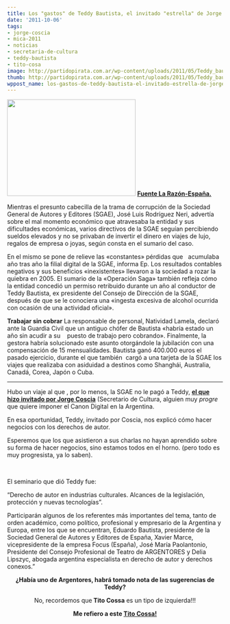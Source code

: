 ```yaml
---
title: Los "gastos" de Teddy Bautista, el invitado "estrella" de Jorge Coscia
date: '2011-10-06'
tags:
- jorge-coscia
- mica-2011
- noticias
- secretaria-de-cultura
- teddy-bautista
- tito-cosa
image: http://partidopirata.com.ar/wp-content/uploads/2011/05/Teddy_bautista.jpg
thumb: http://partidopirata.com.ar/wp-content/uploads/2011/05/Teddy_bautista-150x150.jpg
wppost_name: los-gastos-de-teddy-bautista-el-invitado-estrella-de-jorge-coscia
---
```


<img class="aligncenter" title="Teddy Bautista" src="http://partidopirata.com.ar/wp-content/uploads/2011/05/Teddy_bautista-300x225.jpg" alt="" width="300" height="225" />
<strong><a href="http://www.larazon.es/noticia/4606-sgae-pago-un-ano-al-chofer-de-bautista-que-no-trabajaba-por-beber-alcohol" target="_blank">Fuente La Razón-España.</a></strong>

Mientras el presunto cabecilla de la trama de corrupción de la Sociedad   General de Autores y Editores (SGAE), José Luis Rodríguez Neri, advertía sobre el mal momento económico que atravesaba la entidad y sus dificultades económicas, varios directivos de la SGAE seguían percibiendo sueldos elevados y no se privaban de invertir el dinero en viajes de lujo, regalos de empresa o joyas, según consta en el sumario del caso.

En el mismo se pone de relieve las «constantes» pérdidas que   acumulaba año tras año la filial digital de la SGAE, informa Ep. Los resultados contables negativos y sus beneficios «inexistentes» llevaron a la sociedad a rozar la quiebra en 2005. El sumario de la «Operación Saga» también refleja cómo la entidad concedió un permiso retribuido durante un año al conductor de Teddy Bautista, ex presidente del Consejo de Dirección de la SGAE, después de que se le conociera una «ingesta excesiva de alcohol ocurrida con ocasión de una actividad oficial».

<strong>Trabajar sin cobrar</strong>
La responsable de personal, Natividad Lamela, declaró ante la Guardia Civil que un antiguo chófer de Bautista «habría estado un año sin acudir a su    puesto de trabajo pero cobrando». Finalmente, la gestora habría solucionado este asunto otorgándole la jubilación con una compensación de 15 mensualidades. Bautista ganó 400.000 euros el pasado ejercicio, durante el que también  cargó a una tarjeta de la SGAE los viajes que realizaba con asiduidad a destinos como Shanghái, Australia, Canadá, Corea, Japón o Cuba.

<hr />

Hubo un viaje al que , por lo menos, la SGAE no le pagó a Teddy, <strong><a href="http://partidopirata.com.ar/1074/cuiden-las-billeteras-llega-teddy-bautista-a-la-argentina">el que hizo invitado por Jorge Coscia</a></strong> (Secretario de Cultura, alguien muy <em>progre </em>que quiere imponer el Canon Digital en la Argentina.

En esa oportunidad, Teddy, invitado por Coscia, nos explicó cómo hacer negocios con los derechos de autor.

Esperemos que los que asistieron a sus charlas no hayan aprendido sobre su forma de hacer negocios, sino estamos todos en el horno. (pero todo es muy progresista, ya lo saben).

&nbsp;

El seminario que dió Teddy fue:

“Derecho de autor en industrias culturales. Alcances de la legislación, protección y nuevas tecnologías”.

Participarán algunos de los referentes más importantes del tema, tanto de orden académico, como político, profesional y empresario de la Argentina y Europa, entre los que se encuentran, Eduardo Bautista, presidente de la Sociedad General de Autores y Editores de España, Xavier Marce, vicepresidente de la empresa Focus (España), José María Paolantonio, Presidente del Consejo Profesional de Teatro de ARGENTORES y Delia Lipszyc, abogada argentina especialista en derecho de autor y derechos conexos.”
<p style="text-align: center;"><strong>¿Había uno de Argentores, habrá tomado nota de las sugerencias de Teddy?</strong></p>
<p style="text-align: center;">No, recordemos que<strong> Tito Cossa</strong> es un tipo de izquierda!!!</p>
<p style="text-align: center;"><strong>Me refiero a este <a href="http://youtu.be/L12ijXv4E80" target="_blank">Tito Cossa!</a></strong></p>

